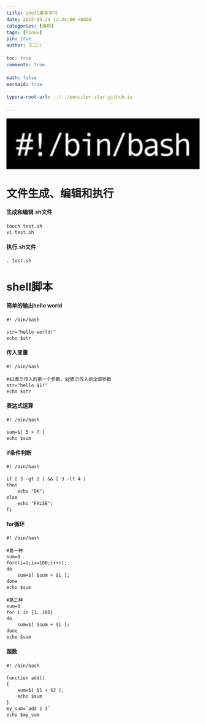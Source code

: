 ```yaml
---
title: shell脚本学习
date: 2022-04-24 12:34:00 +0800
categories: [编程]
tags: [linux]
pin: true
author: 东三儿

toc: true
comments: true

math: false
mermaid: true

typora-root-url: ../../penciler-star.github.io

---
```


![bash](/assets/blog_res/2022-04-24-first-shell.assets/bash.png)

# 文件生成、编辑和执行

#### 生成和编辑.sh文件

```shell
touch test.sh
vi test.sh
```

#### 执行.sh文件

```shell
. test.sh
```

# shell脚本

#### 简单的输出hello world

```shell
#! /bin/bash

str="hello world!"
echo $str
```

#### 传入变量

```shell
#! /bin/bash

#$1表示传入的第一个参数，$@表示传入的全部参数
str="hello $1!"
echo $str
```

#### 表达式运算

```shell
#! /bin/bash

sum=$[ 5 + 7 ]
echo $sum
```

#### if条件判断

```shell
#! /bin/bash

if [ 3 -gt 1 ] && [ 3 -lt 4 ]
then
	echo "OK";
else
	echo "FALSE";
fi
```

#### for循环

```shell
#! /bin/bash

#第一种
sum=0
for((i=1;i<=100;i++));
do
	sum=$[ $sum + $i ];
done
echo $sum

#第二种
sum=0
for i in {1..100}
do
	sum=$[ $sum + $i ];
done
echo $sum
```

#### 函数

```shell
#! /bin/bash

function add()
{
	sum=$[ $1 + $2 ];
	echo $sum
}
my_sum=`add 1 3`
echo $my_sum
```
